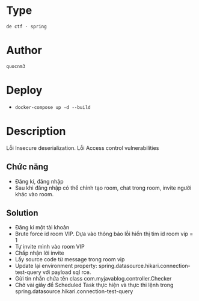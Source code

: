 # Type
`de ctf - spring`
# Author
`quocnm3`
# Deploy
- `docker-compose up -d --build`
# Description
Lỗi Insecure deserialization.
Lỗi Access control vulnerabilities
## Chức năng
- Đăng kí, đăng nhập
- Sau khi đăng nhập có thể chỉnh tạo room, chat trong room, invite người khác vào room.
## Solution
- Đăng kí một tài khoản
- Brute force id room VIP. Dựa vào thông báo lỗi hiển thị tìm id room vip = 1
- Tự invite mình vào room VIP
- Chấp nhận lời invite
- Lấy source code từ message trong room vip
- Update lại environment property: spring.datasource.hikari.connection-test-query với payload sql rce.
- Gửi tin nhắn chứa tên class com.myjavablog.controller.Checker
- Chờ vài giây để Scheduled Task thực hiện và thực thi lệnh trong spring.datasource.hikari.connection-test-query
